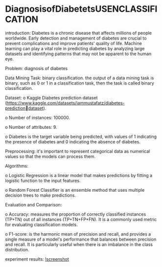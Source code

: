 # DiagnosisofDiabetetsUSENCLASSIFICATION

introduction:
Diabetes is a chronic disease that affects millions of people worldwide. Early 
detection and management of diabetes are crucial to prevent complications and 
improve patients' quality of life. Machine learning can play a vital role in predicting 
diabetes by analyzing large datasets and identifying patterns that may not be 
apparent to the human eye.

Problem:
diagnosis of diabetes

Data Mining Task:
binary classification.
the output of a data mining task is binary, such as 0 or 1 in a classification task, 
then the task is called binary classification.

Dataset:
o Kaggle Diabetes prediction dataset 
(https://www.kaggle.com/datasets/iammustafatz/diabetes-predictiondataset).

o Number of instances: 100000.

o Number of attributes: 9.

o Diabetes is the target variable being predicted, with values of 1 indicating 
the presence of diabetes and 0 indicating the absence of diabetes.

Preprocessing:
it's important to represent categorical data as numerical values so that the models 
can process them. 

Algorithms:

o Logistic Regression is a linear model that makes predictions by fitting a 
logistic function to the input features. 

o Random Forest Classifier is an ensemble method that uses multiple decision 
trees to make predictions. 

Evaluation and Comparison:

o Accuracy: measures the proportion of correctly classified instances (TP+TN) 
out of all instances (TP+TN+FP+FN). It is a commonly used metric for 
evaluating classification models.

o F1-score: is the harmonic mean of precision and recall, and provides a single 
measure of a model's performance that balances between precision and recall. 
It is particularly useful when there is an imbalance in the class distribution.

experiment results:
[!screenshot](ExpResult.png)
